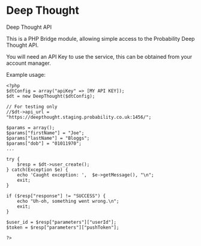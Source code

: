 Deep Thought
============

Deep Thought API

This is a PHP Bridge module, allowing simple access to the Probability Deep Thought API.

You will need an API Key to use the service, this can be obtained from your account manager.

Example usage:

    <?php
    $dtConfig = array("apiKey" => [MY API KEY]);
    $dt = new DeepThought($dtConfig);
    
    // For testing only
    //$dt->api_url = "https://deepthought.staging.probability.co.uk:1456/";
    
    $params = array();
    $params["firstName"] = "Joe";
    $params["lastName"] = "Bloggs";
    $params["dob"] = "01011970";
    ...
    
    try {
        $resp = $dt->user_create();
    } catch(Exception $e) {
        echo 'Caught exception: ',  $e->getMessage(), "\n";
        exit;
    }
    
    if ($resp["response"] != "SUCCESS") {
        echo "Uh-oh, something went wrong.\n";
        exit;
    }
    
    $user_id = $resp["parameters"]["userId"];
    $token = $resp["parameters"]["pushToken"];
    
    ?>

